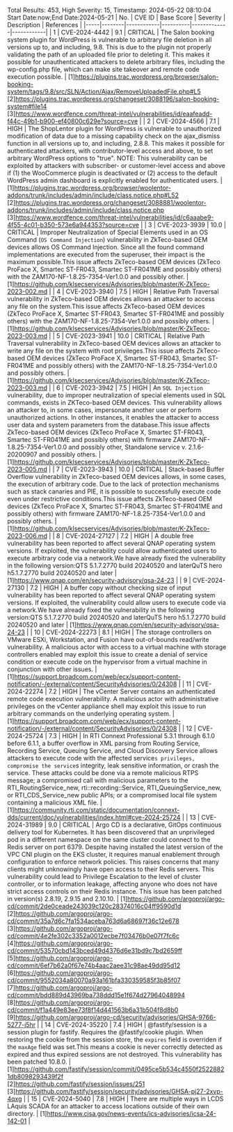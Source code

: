 Total Results: 453, High Severity: 15, Timestamp: 2024-05-22 08:10:04
Start Date:now;End Date:2024-05-21
| No. | CVE ID | Base Score | Severity | Description | References |
|-----|--------|------------|----------|-------------|------------|
| 1 | CVE-2024-4442 | 9.1  | CRITICAL | The Salon booking system plugin for WordPress is vulnerable to arbitrary file deletion in all versions up to, and including, 9.8. This is due to the plugin not properly validating the path of an uploaded file prior to deleting it. This makes it possible for unauthenticated attackers to delete arbitrary files, including the wp-config.php file, which can make site takeover and remote code execution possible. | [1]https://plugins.trac.wordpress.org/browser/salon-booking-system/tags/9.8/src/SLN/Action/Ajax/RemoveUploadedFile.php#L5<br>[2]https://plugins.trac.wordpress.org/changeset/3088196/salon-booking-system#file14<br>[3]https://www.wordfence.com/threat-intel/vulnerabilities/id/eaafeadd-f44c-49b1-b900-ef40800c629e?source=cve |
| 2 | CVE-2024-4566 | 7.1  | HIGH | The ShopLentor plugin for WordPress is vulnerable to unauthorized modification of data due to a missing capability check on the ajax_dismiss function in all versions up to, and including, 2.8.8. This makes it possible for authenticated attackers, with contributor-level access and above, to set arbitrary WordPress options to "true". NOTE: This vulnerability can be exploited by attackers with subscriber- or customer-level access and above if (1) the WooCommerce plugin is deactivated or (2) access to the default WordPress admin dashboard is explicitly enabled for authenticated users. | [1]https://plugins.trac.wordpress.org/browser/woolentor-addons/trunk/includes/admin/include/class.notice.php#L52<br>[2]https://plugins.trac.wordpress.org/changeset/3088881/woolentor-addons/trunk/includes/admin/include/class.notice.php<br>[3]https://www.wordfence.com/threat-intel/vulnerabilities/id/c6aaabe9-4f55-4c01-b350-573e6a944353?source=cve |
| 3 | CVE-2023-3939 | 10.0  | CRITICAL | Improper Neutralization of Special Elements used in an OS Command (`OS Command Injection`) vulnerability in ZkTeco-based OEM devices allows OS Command Injection. Since all the found command implementations are executed from the superuser, their impact is the maximum possible.This issue affects ZkTeco-based OEM devices (ZkTeco ProFace X, Smartec ST-FR043, Smartec ST-FR041ME and possibly others) with the ZAM170-NF-1.8.25-7354-Ver1.0.0 and possibly other. | [1]https://github.com/klsecservices/Advisories/blob/master/K-ZkTeco-2023-002.md |
| 4 | CVE-2023-3940 | 7.5  | HIGH | Relative Path Traversal vulnerability in ZkTeco-based OEM devices allows an attacker to access any file on the system.This issue affects ZkTeco-based OEM devices (ZkTeco ProFace X, Smartec ST-FR043, Smartec ST-FR041ME and possibly others) with the ZAM170-NF-1.8.25-7354-Ver1.0.0 and possibly others. | [1]https://github.com/klsecservices/Advisories/blob/master/K-ZkTeco-2023-003.md |
| 5 | CVE-2023-3941 | 10.0  | CRITICAL | Relative Path Traversal vulnerability in ZkTeco-based OEM devices allows an attacker to write any file on the system with root privileges.This issue affects ZkTeco-based OEM devices (ZkTeco ProFace X, Smartec ST-FR043, Smartec ST-FR041ME and possibly others) with the ZAM170-NF-1.8.25-7354-Ver1.0.0 and possibly others. | [1]https://github.com/klsecservices/Advisories/blob/master/K-ZkTeco-2023-003.md |
| 6 | CVE-2023-3942 | 7.5  | HIGH | An `SQL Injection` vulnerability, due to improper neutralization of special elements used in SQL commands, exists in ZKTeco-based OEM devices. This vulnerability allows an attacker to, in some cases, impersonate another user or perform unauthorized actions. In other instances, it enables the attacker to access user data and system parameters from the database.This issue affects ZkTeco-based OEM devices (ZkTeco ProFace X, Smartec ST-FR043, Smartec ST-FR041ME and possibly others) with firmware ZAM170-NF-1.8.25-7354-Ver1.0.0 and possibly other, Standalone service v. 2.1.6-20200907 and possibly others. | [1]https://github.com/klsecservices/Advisories/blob/master/K-ZkTeco-2023-005.md |
| 7 | CVE-2023-3943 | 10.0  | CRITICAL | Stack-based Buffer Overflow vulnerability in ZkTeco-based OEM devices allows, in some cases, the execution of arbitrary code. Due to the lack of protection mechanisms such as stack canaries and PIE, it is possible to successfully execute code even under restrictive conditions.This issue affects ZkTeco-based OEM devices (ZkTeco ProFace X, Smartec ST-FR043, Smartec ST-FR041ME and possibly others) with firmware ZAM170-NF-1.8.25-7354-Ver1.0.0 and possibly others. | [1]https://github.com/klsecservices/Advisories/blob/master/K-ZkTeco-2023-006.md |
| 8 | CVE-2024-27127 | 7.2  | HIGH | A double free vulnerability has been reported to affect several QNAP operating system versions. If exploited, the vulnerability could allow authenticated users to execute arbitrary code via a network.We have already fixed the vulnerability in the following version:QTS 5.1.7.2770 build 20240520 and laterQuTS hero h5.1.7.2770 build 20240520 and later | [1]https://www.qnap.com/en/security-advisory/qsa-24-23 |
| 9 | CVE-2024-27130 | 7.2  | HIGH | A buffer copy without checking size of input vulnerability has been reported to affect several QNAP operating system versions. If exploited, the vulnerability could allow users to execute code via a network.We have already fixed the vulnerability in the following version:QTS 5.1.7.2770 build 20240520 and laterQuTS hero h5.1.7.2770 build 20240520 and later | [1]https://www.qnap.com/en/security-advisory/qsa-24-23 |
| 10 | CVE-2024-22273 | 8.1  | HIGH | The storage controllers on VMware ESXi, Workstation, and Fusion have out-of-bounds read/write vulnerability. A malicious actor with access to a virtual machine with storage controllers enabled may exploit this issue to create a denial of service condition or execute code on the hypervisor from a virtual machine in conjunction with other issues. | [1]https://support.broadcom.com/web/ecx/support-content-notification/-/external/content/SecurityAdvisories/0/24308 |
| 11 | CVE-2024-22274 | 7.2  | HIGH | The vCenter Server contains an authenticated remote code execution vulnerability. A malicious actor with administrative privileges on the vCenter appliance shell may exploit this issue to run arbitrary commands on the underlying operating system. | [1]https://support.broadcom.com/web/ecx/support-content-notification/-/external/content/SecurityAdvisories/0/24308 |
| 12 | CVE-2024-25724 | 7.3  | HIGH | In RTI Connext Professional 5.3.1 through 6.1.0 before 6.1.1, a buffer overflow in XML parsing from Routing Service, Recording Service, Queuing Service, and Cloud Discovery Service allows attackers to execute code with the affected service`s privileges, compromise the service`s integrity, leak sensitive information, or crash the service. These attacks could be done via a remote malicious RTPS message; a compromised call with malicious parameters to the RTI_RoutingService_new, rti::recording::Service, RTI_QueuingService_new, or RTI_CDS_Service_new public APIs; or a compromised local file system containing a malicious XML file. | [1]https://community.rti.com/static/documentation/connext-dds/current/doc/vulnerabilities/index.html#cve-2024-25724 |
| 13 | CVE-2024-31989 | 9.0  | CRITICAL | Argo CD is a declarative, GitOps continuous delivery tool for Kubernetes. It has been discovered that an unprivileged pod in a different namespace on the same cluster could connect to the Redis server on port 6379. Despite having installed the latest version of the VPC CNI plugin on the EKS cluster, it requires manual enablement through configuration to enforce network policies. This raises concerns that many clients might unknowingly have open access to their Redis servers. This vulnerability could lead to Privilege Escalation to the level of cluster controller, or to information leakage, affecting anyone who does not have strict access controls on their Redis instance. This issue has been patched in version(s) 2.8.19, 2.9.15 and 2.10.10. | [1]https://github.com/argoproj/argo-cd/commit/2de0ceade243039c120c28374016c04ff9590d1d<br>[2]https://github.com/argoproj/argo-cd/commit/35a7d6c7fa1534aceba763d6a68697f36c12e678<br>[3]https://github.com/argoproj/argo-cd/commit/4e2fe302c3352a0012ecbe7f03476b0e07f7fc6c<br>[4]https://github.com/argoproj/argo-cd/commit/53570cbd143bced49d4376d6e31bd9c7bd2659ff<br>[5]https://github.com/argoproj/argo-cd/commit/6ef7b62a0f67e74b4aac2aee31c98ae49dd95d12<br>[6]https://github.com/argoproj/argo-cd/commit/9552034a80070a93a161bfa330359585f3b85f07<br>[7]https://github.com/argoproj/argo-cd/commit/bdd889d43969ba738ddd15e1f674d27964048994<br>[8]https://github.com/argoproj/argo-cd/commit/f1a449e83ee73f8f14d441563b6a31b504f8d8b0<br>[9]https://github.com/argoproj/argo-cd/security/advisories/GHSA-9766-5277-j5hr |
| 14 | CVE-2024-35220 | 7.4  | HIGH | @fastify/session is a session plugin for fastify. Requires the @fastify/cookie plugin. When restoring the cookie from the session store, the `expires` field is overriden if the `maxAge` field was set.This means a cookie is never correctly detected as expired and thus expired sessions are not destroyed. This vulnerability has been patched 10.8.0. | [1]https://github.com/fastify/session/commit/0495ce5b534c4550f25228821db8098293439f2f<br>[2]https://github.com/fastify/session/issues/251<br>[3]https://github.com/fastify/session/security/advisories/GHSA-pj27-2xvp-4qxg |
| 15 | CVE-2024-5040 | 7.8  | HIGH | There are multiple ways in LCDS LAquis SCADA for an attacker to access locations outside of their own directory. | [1]https://www.cisa.gov/news-events/ics-advisories/icsa-24-142-01 |
